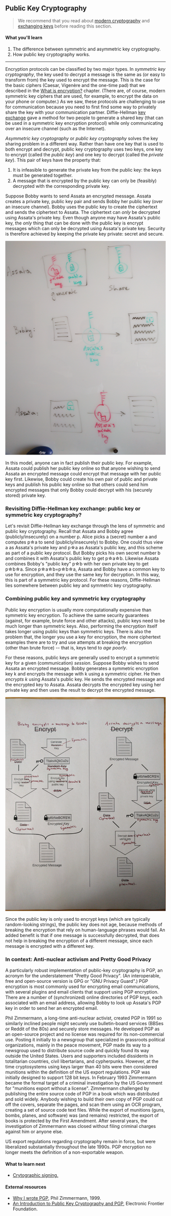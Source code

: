 ## Public Key Cryptography

> We recommend that you read about [modern cryptography](modern-cryptography.md) and [exchanging keys](key-exchange.md) before reading this section.

#### What you'll learn

1. The difference between symmetric and asymmetric key cryptography.
2. How public key cryptography works.

---

Encryption protocols can be classified by two major types.  In *symmetric key cryptography*, the key used to decrypt a message is the same as (or easy to transform from) the key used to encrypt the message.  This is the case for the basic ciphers (Caesar, Vigen&egrave;re and the one-time pad) that we described in the [What is encryption?](cryptography.md) chapter.  (There are, of course, modern symmetric key ciphers that are used, for example, to encrypt the data on your phone or computer.)  As we saw, these protocols are challenging to use for communication because you need to first find some way to privately share the key with your communication partner.  Diffie-Hellman [key exchange](key-exchange.md) gave a method for two people to generate a shared key (that can be used in a symmetric key encryption protocol) while only communicating over an insecure channel (such as the Internet).

*Asymmetric key cryptography* or *public key cryptography* solves the key sharing problem in a different way.  Rather than have one key that is used to both encrypt and decrypt, public key cryptography uses two keys, one key to encrypt (called the *public key*) and one key to decrypt (called the *private key*).  This pair of keys have the property that:
1. It is infeasible to generate the private key from the public key: the keys must be generated together.
1. A message that is encrypted by the public key can only be (feasibly) decrypted with the corresponding private key.

Suppose Bobby wants to send Assata an encrypted message.  Assata creates a private key, public key pair and sends Bobby her public key (over an insecure channel).  Bobby uses the public key to create the ciphertext and sends the ciphertext to Assata.  The ciphertext can *only* be decrypted using Assata's private key.  Even though anyone may have Assata's public key, the *only* thing that can be done with the public key is encrypt messages which can only be decrypted using Assata's private key.  Security is therefore achieved by keeping the private key private: secret and secure.

![Generating public and private keys and sharing a public key, encrypting with a public key and decrypting with a private key](pictures/public-key-cryptography-key-gen-share.jpeg "Generating public and private keys and sharing a public key, encrypting with a public key and decrypting with a private key")

In this model, anyone can in fact publish their public key.  For example, Assata could publish her public key online so that anyone wishing to send Assata an encrypted message could encrypt that message with her public key first.  Likewise, Bobby could create his own pair of public and private keys and publish his public key online so that others could send him encrypted messages that only Bobby could decrypt with his (securely stored) private key.

### Revisiting Diffie-Hellman key exchange: public key or symmetric key cryptography?

Let's revisit Diffie-Hellman key exchange through the lens of symmetric and public key cryptography.  Recall that Assata and Bobby agree (publicly/insecurely) on a number p.  Alice picks a (secret) number a and computes p&#x2606;a to send (publicly/insecurely) to Bobby.  One could thus view a as Assata's private key and p&#x2606;a as Assata's public key, and this scheme as part of a public key protocol.  But Bobby picks his own secret number b and combines it with Assata's public key to get p&#x2606;a&#x2606;b.  Likewise Assata combines Bobby's "public key" p&#x2606;b with her own private key to get p&#x2606;b&#x2606;a.  Since p&#x2606;a&#x2606;b=p&#x2606;b&#x2606;a, Assata and Bobby have a common key to use for encryption, and they use the same key for decryption.  In this way, this is part of a symmetric key protocol.  For these reasons, Diffie-Hellman lies somewhere between public key and symmetric key cryptography.

### Combining public key and symmetric key cryptography

Public key encryption is usually more computationally expensive than symmetric key encryption.  To achieve the same security guarantees (against, for example, brute force and other attacks), public keys need to be much longer than symmetric keys.  Also, performing the encryption itself takes longer using public keys than symmetric keys.  There is also the problem that, the longer you use a key for encryption, the more ciphertext examples there are to try and use attempts at breaking the encryption (other than brute force) -- that is, keys tend to *age poorly*.

For these reasons, public keys are generally used to encrypt a symmetric key for a given (communication) *session*.  Suppose Bobby wishes to send Assata an encrypted message.  Bobby generates a symmetric encryption key k and encrypts the message with k using a symmetric cipher.  He then *encrypts k* using Assata's public key.  He sends the encrypted message and the encrypted key to Assata.  Assata decrypts the encrypted key using her private key and then uses the result to decrypt the encrypted message.

![Combining symmetric and public key cryptography](pictures/public-key-cryptography-session.jpeg "Combining symmetric and public key cryptography")

Since the public key is only used to encrypt keys (which are typically random-looking strings), the public key does not age, because methods of breaking the encryption that rely on human-language phrases would fail.  An added benefit is that if one message is successfully decrypted, that does not help in breaking the encryption of a different message, since each message is encrypted with a different key.

### In context: Anti-nuclear activism and Pretty Good Privacy

A particularly robust implementation of public-key cryptography is PGP, an acronym for the understatement "Pretty Good Privacy".  (An interoperable, free and open-source version is GPG or "GNU Privacy Guard".)  PGP encryption is most commonly used for encrypting email communications, with several plugins and email clients that support using PGP encryption.  There are a number of (synchronized) online directories of PGP keys, each associated with an email address, allowing Bobby to look up Assata's PGP key in order to send her an encrypted email.

Phil Zimmermann, a long-time anti-nuclear activist, created PGP in 1991 so similarly inclined people might securely use bulletin-board services (BBSes or Reddit of the 80s) and securely store messages.  He developed PGP as an open-source project and no license was required for its non-commercial use.  Posting it initially to a newsgroup that specialized in grassroots political organizations, mainly in the peace movement, PGP made its way to a newsgroup used to distribute source code and quickly found its way outside the United States.  Users and supporters included dissidents in totalitarian countries, civil libertarians, and cypherpunks.  However, at the time cryptosystems using keys larger than 40 bits were then considered munitions within the definition of the US export regulations.  PGP was initially designed to support 128 bit keys.  In February 1993 Zimmermann became the formal target of a criminal investigation by the US Government for "munitions export without a license".  Zimmermann challenged by publishing the entire source code of PGP in a book which was distributed and sold widely. Anybody wishing to build their own copy of PGP could cut off the covers, separate the pages, and scan them using an OCR program, creating a set of source code text files.  While the export of munitions (guns, bombs, planes, and software) was (and remains) restricted, the export of books is protected by the First Amendment.  After several years, the investigation of Zimmermann was closed without filing criminal charges against him or anyone else.

US export regulations regarding cryptography remain in force, but were liberalized substantially throughout the late 1990s. PGP encryption no longer meets the definition of a non-exportable weapon.

#### What to learn next

* [Crytographic signing.](cryptographic-signing.md)

#### External resources

* [Why I wrote PGP](https://www.philzimmermann.com/EN/essays/WhyIWrotePGP.html), Phil Zimmermann, 1999.
* [An Introduction to Public Key Cryptography and PGP](https://ssd.eff.org/en/module/introduction-public-key-cryptography-and-pgp), Electronic Frontier Foundation.
